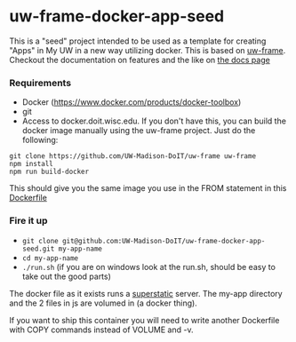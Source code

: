 # uw-frame-docker-app-seed

This is a "seed" project intended to be used as a template for creating "Apps" in My UW in a new way utilizing docker. This is based on [uw-frame](https://github.com/UW-Madison-DoIT/uw-frame). Checkout the documentation on features and the like on [the docs page](http://uw-madison-doit.github.io/uw-frame/latest/)

### Requirements
+ Docker (https://www.docker.com/products/docker-toolbox)
+ git
+ Access to docker.doit.wisc.edu. If you don't have this, you can build the docker image manually using the uw-frame project. Just do the following:
```
git clone https://github.com/UW-Madison-DoIT/uw-frame uw-frame
npm install
npm run build-docker
```
This should give you the same image you use in the FROM statement in this [Dockerfile](https://github.com/UW-Madison-DoIT/uw-frame-docker-app-seed/blob/master/Dockerfile)

### Fire it up
+ `git clone git@github.com:UW-Madison-DoIT/uw-frame-docker-app-seed.git my-app-name`
+ `cd my-app-name`
+ `./run.sh` (if you are on windows look at the run.sh, should be easy to take out the good parts)

The docker file as it exists runs a [superstatic](https://www.npmjs.com/package/superstatic) server. The my-app directory and the 2 files in js are volumed in (a docker thing).

If you want to ship this container you will need to write another Dockerfile with COPY commands instead of VOLUME and -v.
